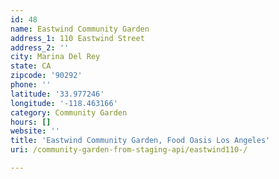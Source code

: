```yaml
---
id: 48
name: Eastwind Community Garden
address_1: 110 Eastwind Street
address_2: ''
city: Marina Del Rey
state: CA
zipcode: '90292'
phone: ''
latitude: '33.977246'
longitude: '-118.463166'
category: Community Garden
hours: []
website: ''
title: 'Eastwind Community Garden, Food Oasis Los Angeles'
uri: /community-garden-from-staging-api/eastwind110-/

---
```

